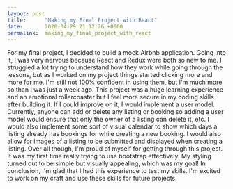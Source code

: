 ```yaml
---
layout: post
title:      "Making my Final Project with React"
date:       2020-04-29 21:12:26 +0000
permalink:  making_my_final_project_with_react
---
```



For my final project, I decided to build a mock Airbnb application. Going into it, I was very nervous because React and Redux were both so new to me. I struggled a lot trying to understand how they work while going through the lessons, but as I worked on my project things started clicking more and more for me. I'm still not 100% confident in using them, but I'm much more so than I was just a week ago. This project was a huge learning experience and an emotional rollercoaster but I feel more secure in my coding skills after building it. If I could improve on it, I would implement a user model. Currently, anyone can add or delete any listing or booking so adding a user model would ensure that only the owner of a listing can delete it, etc. I would also implement some sort of visual calendar to show which days a listing already has bookings for while creating a new booking. I would also allow for images of a listing to be submitted and displayed when creating a listing. Over all though, I'm proud of myself for getting through this project. It was my first time really trying to use bootstrap effectively. My styling turned out to be simple but visually appealing, which was my goal! In conclusion, I'm glad that I had this experience to test my skills. I'm excited to work on my craft and use these skills for future projects.
